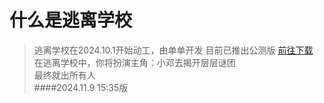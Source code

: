 # 什么是逃离学校
> 逃离学校在2024.10.1开始动工，由单单开发
>目前已推出公测版
<a href="https://goodjobABC.github.com/base.github.com/download/download.html">前往下载</a><br>
在逃离学校中，你将扮演主角：小邓去揭开层层谜团<br>
最终就出所有人<br>
####2024.11.9 15:35版
